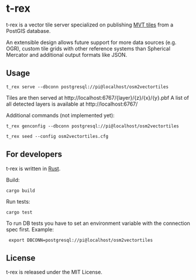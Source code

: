 t-rex
=====

t-rex is a vector tile server specialized on publishing [MVT tiles](https://github.com/mapbox/vector-tile-spec/tree/master/2.1)
from a PostGIS database.

An extensible design allows future support for more data sources (e.g. OGR), custom tile
grids with other reference systems than Spherical Mercator and additional output formats like
JSON.

Usage
-----

    t_rex serve --dbconn postgresql://pi@localhost/osm2vectortiles

Tiles are then served at http://localhost:6767/{layer}/{z}/{x}/{y}.pbf
A list of all detected layers is available at http://localhost:6767/

Additional commands (not implemented yet):

    t_rex genconfig --dbconn postgresql://pi@localhost/osm2vectortiles

    t_rex seed --config osm2vectortiles.cfg


For developers
--------------

t-rex is written in [Rust](https://www.rust-lang.org/).

Build:

    cargo build

Run tests:

    cargo test

To run DB tests you have to set an environment variable with the connection spec first. Example:

     export DBCONN=postgresql://pi@localhost/osm2vectortiles


License
-------

t-rex is released under the MIT License.
